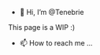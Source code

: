 - 👋 Hi, I’m @Tenebrie

This page is a WIP :)

- 📫 How to reach me ...

<!---
Tenebrie/Tenebrie is a ✨ special ✨ repository because its `README.md` (this file) appears on your GitHub profile.
You can click the Preview link to take a look at your changes.
--->
